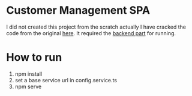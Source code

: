 # Customer Management SPA

I did not created this project from the scratch actually I have cracked the code from the original [here](https://github.com/DanWahlin/CustomerManager). It required the [backend part](https://github.com/wanasak/customer-management-api) for running.

# How to run
1) npm install
2) set a base service url in config.service.ts
3) npm serve
